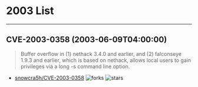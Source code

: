 # 2003 List

---
## CVE-2003-0358 (2003-06-09T04:00:00)
> Buffer overflow in (1) nethack 3.4.0 and earlier, and (2) falconseye 1.9.3 and earlier, which is based on nethack, allows local users to gain privileges via a long -s command line option.
- [snowcra5h/CVE-2003-0358](https://github.com/snowcra5h/CVE-2003-0358)	<img alt="forks" src="https://img.shields.io/github/forks/snowcra5h/CVE-2003-0358">	<img alt="stars" src="https://img.shields.io/github/stars/snowcra5h/CVE-2003-0358">

